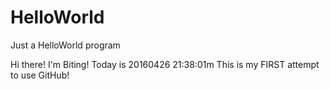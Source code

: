 # HelloWorld
Just a HelloWorld program

Hi there! I'm Biting! Today is 20160426 21:38:01m
This is my FIRST attempt to use GitHub!
